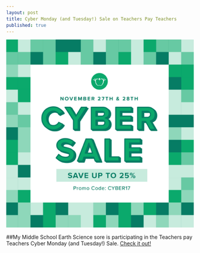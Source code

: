 ```yaml
---
layout: post
title: Cyber Monday (and Tuesday!) Sale on Teachers Pay Teachers
published: true
---
```

[![Cyber Monday (and Tuesday!) Sale on Teachers Pay Teachers](/images/cyber17.jpg "Cyber Monday (and Tuesday!) Sale on Teachers Pay Teachers")](https://www.teacherspayteachers.com/Store/Middle-School-Earth-Science)

##My Middle School Earth Science sore is participating in the Teachers pay Teachers Cyber Monday (and Tuesday!) Sale.
[Check it out!](https://www.teacherspayteachers.com/Store/Middle-School-Earth-Science)
